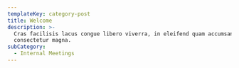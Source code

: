 ```yaml
---
templateKey: category-post
title: Welcome
description: >-
  Cras facilisis lacus congue libero viverra, in eleifend quam accumsan. Nunc eu
  consectetur magna.
subCategory:
  - Internal Meetings
---
```


